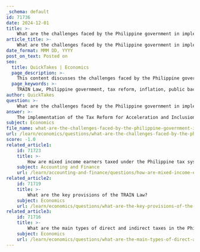 ```yaml
---
_schema: default
id: 71736
date: 2024-12-01
title: >-
    What are the challenges faced by the Philippine government in implementing the TRAIN Law?
article_title: >-
    What are the challenges faced by the Philippine government in implementing the TRAIN Law?
date_format: MMM DD, YYYY
post_on_text: Posted on
seo:
  title: QuickTakes | Economics
  page_description: >-
    This content discusses the challenges faced by the Philippine government in implementing the Tax Reform for Acceleration and Inclusion (TRAIN) Law, including inflation, public dissatisfaction, administrative hurdles, equity concerns, and political resistance.
  page_keywords: >-
    TRAIN Law, Philippine government, tax reform, inflation, public backlash, administrative challenges, equity concerns, revenue generation, economic growth, political resistance
author: QuickTakes
question: >-
    What are the challenges faced by the Philippine government in implementing the TRAIN Law?
answer: >-
    The implementation of the Tax Reform for Acceleration and Inclusion (TRAIN) Law in the Philippines has faced several challenges since its enactment on December 19, 2017. Here are some of the key issues:\n\n1. **Inflation and Cost of Living**: One of the most significant challenges has been the rise in inflation rates, which peaked following the implementation of the TRAIN Law. Critics argue that while the law aimed to provide tax relief to lower-income earners, it inadvertently led to higher prices for basic goods and services due to increased excise taxes on fuel, sugar-sweetened beverages, and other products. This has disproportionately affected poorer families who spend a larger portion of their income on essential goods.\n\n2. **Public Backlash**: The TRAIN Law faced considerable public backlash, particularly from low-income households who felt the burden of increased prices without corresponding benefits from tax cuts. Studies from the Philippine Institute for Development Studies (PIDS) indicated that the law worsened the economic situation for many Filipinos, contradicting the government's claims of improved tax progressivity.\n\n3. **Administrative Challenges**: The law introduced significant administrative reforms, including changes to the filing and payment of income and business taxes. Transitioning from a monthly to an annual and quarterly compliance system posed challenges for both taxpayers and the Bureau of Internal Revenue (BIR), leading to confusion and potential compliance issues.\n\n4. **Equity Concerns**: While the TRAIN Law was designed to shift the tax burden from the lower 99% of earners to the wealthiest 1%, there are concerns about whether it truly achieved this goal. Some analyses suggest that the benefits of tax cuts for lower-income earners were offset by the increased costs of living, leading to questions about the overall equity of the tax reform.\n\n5. **Revenue Generation vs. Economic Growth**: The TRAIN Law was expected to generate significant revenue to fund the government's infrastructure projects and social services. However, the actual impact on economic growth and the effectiveness of revenue allocation have been scrutinized. Critics argue that the anticipated benefits of the law have not materialized as expected, raising concerns about the sustainability of the government's fiscal policies.\n\n6. **Political Resistance**: There has been political resistance to the TRAIN Law, with calls for its review and modification in light of its adverse effects on the population. This resistance complicates the government's ability to implement and sustain the law effectively.\n\nIn summary, while the TRAIN Law aimed to reform the tax system and stimulate economic growth, its implementation has been marred by inflation, public dissatisfaction, administrative hurdles, equity concerns, and political challenges. These factors highlight the complexities involved in tax reform and the need for careful consideration of its impacts on various segments of the population.
subject: Economics
file_name: what-are-the-challenges-faced-by-the-philippine-government-in-implementing-the-train-law.md
url: /learn/economics/questions/what-are-the-challenges-faced-by-the-philippine-government-in-implementing-the-train-law
score: -1.0
related_article1:
    id: 71723
    title: >-
        How are mixed income earners taxed under the Philippine tax system?
    subject: Accounting and Finance
    url: /learn/accounting-and-finance/questions/how-are-mixed-income-earners-taxed-under-the-philippine-tax-system
related_article2:
    id: 71719
    title: >-
        What are the key provisions of the TRAIN Law?
    subject: Economics
    url: /learn/economics/questions/what-are-the-key-provisions-of-the-train-law
related_article3:
    id: 71716
    title: >-
        What are the main types of direct and indirect taxes in the Philippines?
    subject: Economics
    url: /learn/economics/questions/what-are-the-main-types-of-direct-and-indirect-taxes-in-the-philippines
---
```


&nbsp;